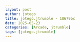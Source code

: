 ```yaml
---
layout: post
author: jotego
title: jotego.jtrumble - 18679bc
date: 2025-05-23
categories: [Arcade, jtrumble]
tags: [jotego.jtrumble]
---
```



